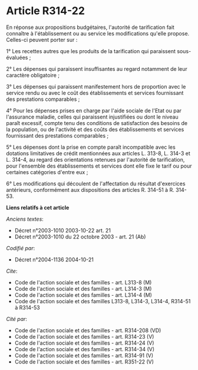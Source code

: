 # Article R314-22

En réponse aux propositions budgétaires, l'autorité de tarification fait connaître à l'établissement ou au service les
modifications qu'elle propose. Celles-ci peuvent porter sur :

1° Les recettes autres que les produits de la tarification qui paraissent sous-évaluées ;

2° Les dépenses qui paraissent insuffisantes au regard notamment de leur caractère obligatoire ;

3° Les dépenses qui paraissent manifestement hors de proportion avec le service rendu ou avec le coût des établissements et
services fournissant des prestations comparables ;

4° Pour les dépenses prises en charge par l'aide sociale de l'Etat ou par l'assurance maladie, celles qui paraissent
injustifiées ou dont le niveau paraît excessif, compte tenu des conditions de satisfaction des besoins de la population, ou
de l'activité et des coûts des établissements et services fournissant des prestations comparables ;

5° Les dépenses dont la prise en compte paraît incompatible avec les dotations limitatives de crédit mentionnées aux articles
L. 313-8, L. 314-3 et L. 314-4, au regard des orientations retenues par l'autorité de tarification, pour l'ensemble des
établissements et services dont elle fixe le tarif ou pour certaines catégories d'entre eux ;

6° Les modifications qui découlent de l'affectation du résultat d'exercices antérieurs, conformément aux dispositions des
articles R. 314-51 à R. 314-53.

**Liens relatifs à cet article**

_Anciens textes_:

  - Décret n°2003-1010 2003-10-22 art. 21
  - Décret n°2003-1010 du 22 octobre 2003 - art. 21 (Ab)

_Codifié par_:

  - Décret n°2004-1136 2004-10-21

_Cite_:

  - Code de l'action sociale et des familles - art. L313-8 (M)
  - Code de l'action sociale et des familles - art. L314-3 (M)
  - Code de l'action sociale et des familles - art. L314-4 (M)
  - Code de l'action sociale et des familles L313-8, L314-3, L314-4, R314-51 à R314-53

_Cité par_:

  - Code de l'action sociale et des familles - art. R314-208 (VD)
  - Code de l'action sociale et des familles - art. R314-23 (V)
  - Code de l'action sociale et des familles - art. R314-24 (V)
  - Code de l'action sociale et des familles - art. R314-34 (V)
  - Code de l'action sociale et des familles - art. R314-91 (V)
  - Code de l'action sociale et des familles - art. R351-22 (V)
